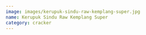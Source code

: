 ```yaml
---
image: images/kerupuk-sindu-raw-kemplang-super.jpg
name: Kerupuk Sindu Raw Kemplang Super
category: cracker
---
```

